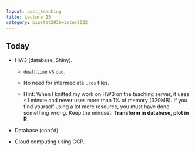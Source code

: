 ```yaml
---
layout: post_teaching
title: Lecture 13
category: biostat203bwinter2022
---
```


## Today

* HW3 (database, Shiny).

    * [`deathtime`](https://mimic.mit.edu/docs/iv/modules/core/admissions/#admittime-dischtime-deathtime) vs [`dod`](https://mimic.mit.edu/docs/iv/modules/core/patients/#dod).
    
    * No need for intermediate `.rds` files.
    
    * Hint: When I knitted my work on HW3 on the teaching server, it uses <1 minute and never uses more than 1% of memory (320MB). If you find yourself using a lot more resource, you must have done something wrong. Keep the mindset: **Transform in database, plot in R**.

* Database (cont'd).

* Cloud computing using GCP.
